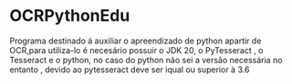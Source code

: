 ﻿# OCRPythonEdu
Programa destinado á auxiliar o apreendizado de python apartir de OCR,para utiliza-lo é necesário possuir o JDK 20, o PyTesseract , o Tesseract e o python,  no caso do python não sei a versão necessária no entanto ,   devido ao pytesseract deve ser iqual  ou superior à 3.6
